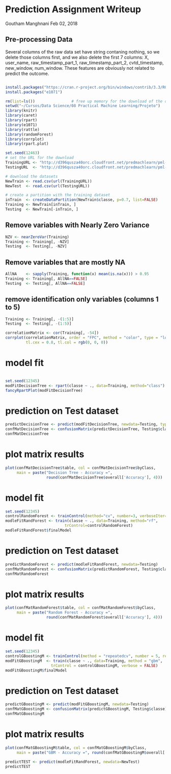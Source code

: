 # Prediction Assignment Writeup
Goutham Manghnani
Feb 02, 2018  

## Pre-processing Data
Several columns of the raw data set have string contaning nothing, so we delete those columns first, and we also delete the first 7 columns: X, user_name, raw_timestamp_part_1, raw_timestamp_part_2, cvtd_timestamp, new_window, num_window. These features are obviously not related to predict the outcome.


```r

install.packages("https://cran.r-project.org/bin/windows/contrib/3.3/RGtk2_2.20.31.zip", repos=NULL)
install.packages("e1071")

rm(list=ls())                # free up memory for the download of the data sets
setwd("~/Cursos/Data Science/08 Practical Machine Learning/Projeto")
library(knitr)
library(caret)
library(rpart)
library(e1071)
library(rattle)
library(randomForest)
library(corrplot)
library(rpart.plot)
```

```r
set.seed(12463)
# set the URL for the download
TrainingURL <- "http://d396qusza40orc.cloudfront.net/predmachlearn/pml-training.csv"
TestingURL  <- "http://d396qusza40orc.cloudfront.net/predmachlearn/pml-testing.csv"

# download the datasets
NewTrain <- read.csv(url(TrainingURL))
NewTest  <- read.csv(url(TestingURL))

# create a partition with the training dataset 
inTrain  <- createDataPartition(NewTrain$classe, p=0.7, list=FALSE)
Training <- NewTrain[inTrain, ]
Testing  <- NewTrain[-inTrain, ]

```

## Remove variables with Nearly Zero Variance


```r
NZV <- nearZeroVar(Training)
Training <- Training[, -NZV]
Testing  <- Testing[, -NZV]

```

## Remove variables that are mostly NA

```r
AllNA    <- sapply(Training, function(x) mean(is.na(x))) > 0.95
Training <- Training[, AllNA==FALSE]
Testing  <- Testing[, AllNA==FALSE]
```


## remove identification only variables (columns 1 to 5)

```r
Training <- Training[, -(1:5)]
Testing  <- Testing[, -(1:5)]

correlationMatrix <- cor(Training[, -54])
corrplot(correlationMatrix, order = "FPC", method = "color", type = "lower", 
         tl.cex = 0.8, tl.col = rgb(0, 0, 0))
```

# model fit

```r

set.seed(12345)
modFitDecisionTree <- rpart(classe ~ ., data=Training, method="class")
fancyRpartPlot(modFitDecisionTree)
```


# prediction on Test dataset

```r
predictDecisionTree <- predict(modFitDecisionTree, newdata=Testing, type="class")
confMatDecisionTree <- confusionMatrix(predictDecisionTree, Testing$classe)
confMatDecisionTree
```
# plot matrix results

```r
plot(confMatDecisionTree$table, col = confMatDecisionTree$byClass, 
     main = paste("Decision Tree - Accuracy =",
                  round(confMatDecisionTree$overall['Accuracy'], 4)))
```

# model fit

```r
set.seed(12345)
controlRandomForest <- trainControl(method="cv", number=3, verboseIter=FALSE)
modleFitRandForest <- train(classe ~ ., data=Training, method="rf",
                          trControl=controlRandomForest)
modleFitRandForest$finalModel
```

# prediction on Test dataset

```r
predictRandomForest <- predict(modleFitRandForest, newdata=Testing)
confMatRandomForest <- confusionMatrix(predictRandomForest, Testing$classe)
confMatRandomForest
```

# plot matrix results

```r
plot(confMatRandomForest$table, col = confMatRandomForest$byClass, 
     main = paste("Random Forest - Accuracy =",
                  round(confMatRandomForest$overall['Accuracy'], 4)))

```

# model fit

```r
set.seed(12345)
controlGBoostingM <- trainControl(method = "repeatedcv", number = 5, repeats = 1)
modFitGBoostingM  <- train(classe ~ ., data=Training, method = "gbm",
                    trControl = controlGBoostingM, verbose = FALSE)
modFitGBoostingM$finalModel

```

# prediction on Test dataset

```r
predictGBoostingM <- predict(modFitGBoostingM, newdata=Testing)
confMatGBoostingM <- confusionMatrix(predictGBoostingM, Testing$classe)
confMatGBoostingM

```

# plot matrix results
```r
plot(confMatGBoostingM$table, col = confMatGBoostingM$byClass, 
     main = paste("GBM - Accuracy =", round(confMatGBoostingM$overall['Accuracy'], 4)))

predictTEST <- predict(modleFitRandForest, newdata=NewTest)
predictTEST

```
